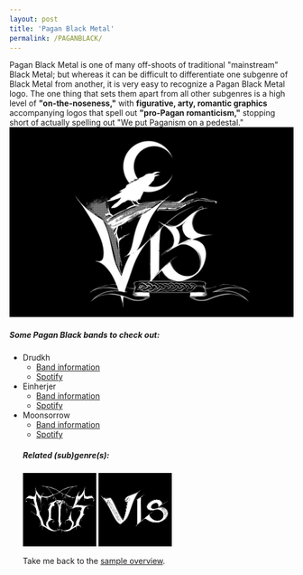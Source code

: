```yaml
---
layout: post
title: 'Pagan Black Metal'
permalink: /PAGANBLACK/
---
```


Pagan Black Metal is one of many off-shoots of traditional "mainstream" Black Metal; but whereas it can be difficult to differentiate one subgenre of Black Metal from another, it is very easy to recognize a Pagan Black Metal logo. The one thing that sets them apart from all other subgenres is a high level of **"on-the-noseness,"** with **figurative, arty, romantic graphics** accompanying logos that spell out **"pro-Pagan romanticism,"** stopping short of actually spelling out "We put Paganism on a pedestal."
![Pagan Black Metal](..\assets\img\projects\proj-8\pagan.jpg)

##### Some Pagan Black bands to check out:

<ul>
<li>Drudkh
<ul>
<li><a href="https://www.metal-archives.com/bands/Drudkh/9344" target="_blank" rel="noopener"><span>Band information</span></a></li>
<li><a href="https://open.spotify.com/track/7dD7rB9gWVLUioEO1ni9rI?si=c930532dc62345d7" target="_blank" rel="noopener"><span>Spotify</span></a></li>
</ul>
</li>

<li>Einherjer
<ul>
<li><a href="https://www.metal-archives.com/bands/Einherjer/307" target="_blank" rel="noopener"><span>Band information</span></a></li>
<li><a href="https://open.spotify.com/track/0K3WWULKUk2erCWQTeWTLS?si=e5bcb6a5d9a6437d" target="_blank" rel="noopener"><span>Spotify</span></a></li>
</ul>
</li>

<li>Moonsorrow
<ul>
<li><a href="https://www.metal-archives.com/bands/moonsorrow/89" target="_blank" rel="noopener"><span>Band information</span></a></li>
<li><a href="https://open.spotify.com/track/2lL0Z7Ko5vfW6pVtKRgfu9?si=2179f17dbcac48b9" target="_blank" rel="noopener"><span>Spotify</span></a></li>
</ul>
</li>


<!--
<li>Falkenbach
<ul>
<li><a href="https://www.metal-archives.com/bands/Falkenbach/1071" target="_blank" rel="noopener"><span>Band information</span></a></li>
<li><a href="https://open.spotify.com/track/1Gb2d44DlK666SIyPzE4lt?si=a68e0d9d8b4e4bd8" target="_blank" rel="noopener"><span>Spotify</span></a></li>
</ul>
</li>
</ul>
-->


##### Related (sub)genre(s):

[<img src="..\assets\img\projects\proj-9\black3.jpg" alt="Black Metal" width=130 >](/BLACKMETAL/)
[<img src="..\assets\img\projects\proj-9\folk1.jpg" alt="Folk Metal" width=130 >](/FOLKMETAL/)

Take me back to the [sample overview](../projects/proj-8).

